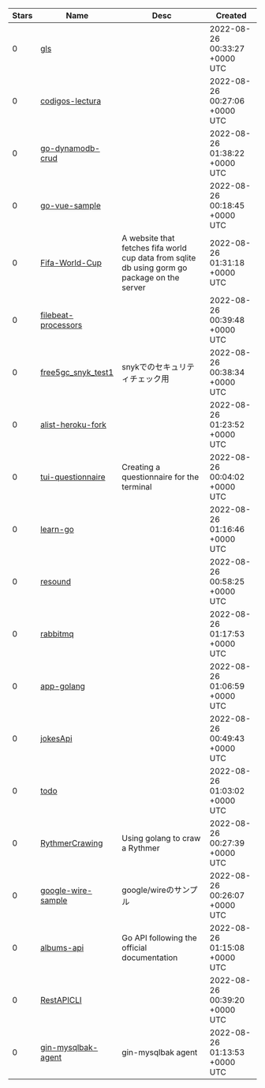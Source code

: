 | Stars | Name | Desc | Created | 
| ----- | ------- | ------------- | ------------- |
| 0 | [gls](https://github.com/andyYuanFZM/gls) |  | 2022-08-26 00:33:27 +0000 UTC |
| 0 | [codigos-lectura](https://github.com/programad0rJS/codigos-lectura) |  | 2022-08-26 00:27:06 +0000 UTC |
| 0 | [go-dynamodb-crud](https://github.com/codertjay/go-dynamodb-crud) |  | 2022-08-26 01:38:22 +0000 UTC |
| 0 | [go-vue-sample](https://github.com/noam1813/go-vue-sample) |  | 2022-08-26 00:18:45 +0000 UTC |
| 0 | [Fifa-World-Cup](https://github.com/EliottWantz/Fifa-World-Cup) | A website that fetches fifa world cup data from sqlite db using gorm go package on the server | 2022-08-26 01:31:18 +0000 UTC |
| 0 | [filebeat-processors](https://github.com/believems/filebeat-processors) |  | 2022-08-26 00:39:48 +0000 UTC |
| 0 | [free5gc_snyk_test1](https://github.com/ybm2233/free5gc_snyk_test1) | snykでのセキュリティチェック用 | 2022-08-26 00:38:34 +0000 UTC |
| 0 | [alist-heroku-fork](https://github.com/qgdyyg/alist-heroku-fork) |  | 2022-08-26 01:23:52 +0000 UTC |
| 0 | [tui-questionnaire](https://github.com/bashbunni/tui-questionnaire) | Creating a questionnaire for the terminal | 2022-08-26 00:04:02 +0000 UTC |
| 0 | [learn-go](https://github.com/tzwang1/learn-go) |  | 2022-08-26 01:16:46 +0000 UTC |
| 0 | [resound](https://github.com/SolarLune/resound) |  | 2022-08-26 00:58:25 +0000 UTC |
| 0 | [rabbitmq](https://github.com/hecodev007/rabbitmq) |  | 2022-08-26 01:17:53 +0000 UTC |
| 0 | [app-golang](https://github.com/todikun/app-golang) |  | 2022-08-26 01:06:59 +0000 UTC |
| 0 | [jokesApi](https://github.com/giojimen3z/jokesApi) |  | 2022-08-26 00:49:43 +0000 UTC |
| 0 | [todo](https://github.com/h-gj/todo) |  | 2022-08-26 01:03:02 +0000 UTC |
| 0 | [RythmerCrawing](https://github.com/jisoung/RythmerCrawing) | Using golang to craw a Rythmer | 2022-08-26 00:27:39 +0000 UTC |
| 0 | [google-wire-sample](https://github.com/ikekiyo/google-wire-sample) | google/wireのサンプル | 2022-08-26 00:26:07 +0000 UTC |
| 0 | [albums-api](https://github.com/joaodematte/albums-api) | Go API following the official documentation | 2022-08-26 01:15:08 +0000 UTC |
| 0 | [RestAPICLI](https://github.com/Franklynoble/RestAPICLI) |  | 2022-08-26 00:39:20 +0000 UTC |
| 0 | [gin-mysqlbak-agent](https://github.com/noovertime7/gin-mysqlbak-agent) | gin-mysqlbak agent | 2022-08-26 01:13:53 +0000 UTC |

